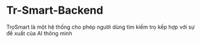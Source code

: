 # Tr-Smart-Backend
TrọSmart là một hệ thống cho phép người dùng tìm kiếm trọ kếp hợp với sự đề xuất của AI thông minh
